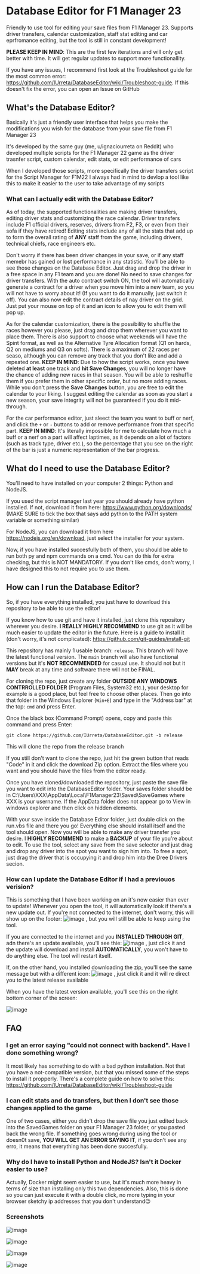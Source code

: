 # Database Editor for F1 Manager 23 #
Friendly to use tool for editing your save files from F1 Manager 23. Supports driver transfers, calendar customization, staff stat editing and car eprfromance editing, but the tool is still in constant development!

**PLEASE KEEP IN MIND**: This are the first few iterations and will only get better with time. It will get regular updates to support more functionallity.

If you have any issues, I recommend first look at the Troubleshoot guide for the most common error: https://github.com/IUrreta/DatabaseEditor/wiki/Troubleshoot-guide. If this doesn't fix the error, you can open an Issue on GitHub

## What's the Database Editor? ##
Basically it's just a friendly user interface that helps you make the modifications you wish for the database from your save file from F1 Manager 23

It's developed by the same guy (me, u/ignaciourreta on Reddit) who developed multiple scripts for the F1 Manager 22 game as the driver trasnfer script, custom calendar, edit stats, or edit performance of cars

When I developed those scripts, more specifically the driver transfers script for the Script Manager for F1M22 I always had in mind to devlop a tool like this to make it easier to the user to take advantage of my scripts

### What can I actually edit with the Database Editor? ###

As of today, the supported functionalities are making driver transfers, editing driver stats and customizing the race calendar. Driver transfers include F1 official drivers, reserves, drivers from F2, F3, or even from their sofa if they have retired! Editing stats include any of all the stats that add up to form the overall rating of **ANY** staff from the game, including drivers, technical chiefs, race engineers etc.

Don't worry if there has been driver changes in your save, or if any staff memebr has gained or lost performance in any statistic. You'll be able to see those changes on the Database Editor. Just drag and drop the driver in a free space in any F1 team and you are done! No need to save changes for driver transfers. With the auto contract switch ON, the tool will automatically generate a contract for a driver when you move him into a new team, so you will not have to worry about it! (If you want to do it manually, just switch it off). You can also now edit the contract details of nay driver on the grid. Just put your mouse on top of it and an icon to allow you to edit them will pop up.

As for the calendar customization, there is the possibility to shuffle the races however you please, just drag and drop them wherever you want to place them. There is also support to choose what weekends will have the Spint format, as well as the Alternative Tyre Allocation format (Q1 on hards, Q2 on mediums and Q3 on softs). There is a maximum of 22 races per seaso, although you can remove any track that you don't like and add a repeated one. **KEEP IN MIND**: Due to how the script works, once you have deleted **at least** one track and **hit Save Changes**, you will no longer have the chance of adding new races in that season. You will be able to reshuffle them if you prefer them in other specific order, but no more adding races. While you don't press the **Save Changes** button, you are free to edit the calendar to your liking. I suggest editing the calendar as soon as you start a new season, your save integrity will not be guaranteed if you do it mid-through.

For the car performance editor, just sleect the team you want to buff or nerf, and click the `+` or `-` buttons to add or remove performance from that specific part. **KEEP IN MIND**: It's literally impossible for me to calculate how much a buff or a nerf on a part will affect laptimes, as it depends on a lot of factors (such as track type, driver etc.), so the percentage that you see on the right of the bar is just a numeric representation of the bar progress.

## What do I need to use the Database Editor? ##
You'll need to have installed on your computer 2 things: Python and NodeJS.

If you used the script manager last year you should already have python installed. If not, download it from here: https://www.python.org/downloads/ (MAKE SURE to tick the box that says add python to the PATH system variable or something similar)

For NodeJS, you can download it from here https://nodejs.org/en/download, just select the installer for your system. 

Now, if you have installed succesfully both of them, you should be able to run both py and npm commands on a cmd. You can do this for extra checking, but this is NOT MANDATORY.
If you don't like cmds, don't worry, I have designed this to not require you to use them. 

## How can I run the Database Editor? ##
So, if you have everything installed, you just have to download this repository to be able to use the editor!

If you know how to use git and have it installed, just clone this repository wherever you desire.
**I REALLY HIGHLY RECOMMEND** to use git as it will be much easier to update the editor in the future. Here is a guide to install it (don't worry, it's not complicated): https://github.com/git-guides/install-git

This repository has mainly 1 usable branch: `release`. This branch will have the latest functional version. The `main` branch will also have functional versions but it's **NOT RECOMMENDED** for casual use. It should not but it **MAY** break at any time and software there will not be FINAL.

For cloning the repo, just create any folder **OUTSIDE ANY WINDOWS CONTRROLLED FOLDER** (Program Files, System32 etc.), your desktop for example is a good place, but feel free to choose other places. Then go into that folder in the Windows Explorer (`Win+E`) and type in the "Address bar" at the top: `cmd` and press Enter.

Once the black box (Command Prompt) opens, copy and paste this command and press Enter:

`git clone https://github.com/IUrreta/DatabaseEditor.git -b release`

This will clone the repo from the release branch

If you still don't want to clone the repo, just hit the green button that reads "Code" in it and click the download Zip option. Extract the files where you want and you should have the files from the editor ready.

Once you have cloned/downloaded the repository, just paste the save file you want to edit into the DatabaseEditor folder. Your saves folder should be in C:\Users\XXX\AppData\Local\F1Manager23\Saved\SaveGames where XXX is your username. If the AppData folder does not appear go to View in windows explorer and then click on hidden elements.

With your save inside the Database Editor folder, just double click on the run.vbs file and there you go! Everything else should install itself and the tool should open. Now you will be able to 
make any driver transfer you desire. I **HIGHLY RECOMMEND** to make a **BACKUP** of your file you're about to edit. To use the tool, select any save from the save selector and just drag and drop any driver into the spot you want to sign him into. To free a spot, just drag the driver that is occupying it and drop him into the Dree Drivers secion.

### How can I update the Database Editor if I had a previouos verision? ###

This is something that I have been working on an it's now easier than ever to update! Whenever you open the tool, it will automatically look if there's a new update out. If you're not connected to the internet, don't worry, this will show up on the footer: ![image](https://github.com/IUrreta/DatabaseEditor/assets/95303008/9a38df06-65eb-4fce-8b04-27deac52d964)
,
but you will still be able to keep using the tool.

If you are connected to the internet and you **INSTALLED THROUGH GIT**, adn there's an update available, you'll see thie:
![image](https://github.com/IUrreta/DatabaseEditor/assets/95303008/9cb4d880-f2db-4af2-a346-1209ac48c866)
,
just click it and the update will download and install **AUTOMATICALLY**, you won't have to do anything else. The tool will restart itself.

If, on the other hand, you installed downloading the zip, you'll see the same message but with a different icon:
![image](https://github.com/IUrreta/DatabaseEditor/assets/95303008/f35f7df7-34f3-4356-b542-5c5a7e8f6de9)
,
just click it and it will re direct you to the latest release available

When you have the latest version available, you'll see this on the right bottom corner of the screen:

![image](https://github.com/IUrreta/DatabaseEditor/assets/95303008/481fec01-e020-47d8-82cb-a9804156bd28)


## FAQ ##

### I get an error saying "could not connect with backend". Have I done something wrong? ###

It most likely has something to do with a bad python installation. Not that you have a not-compatible version, but that you missed some of the steps to install it propperly. There's a complete guide on how to solve this: https://github.com/IUrreta/DatabaseEditor/wiki/Troubleshoot-guide

### I can edit stats and do transfers, but then I don't see those changes applied to the game ###

One of two cases, either you didn't drop the save file you just edited back into the SavedGames folder on your F1 Manager 23 folder, or you pasted back the wrong file. If something goes wrong during using the tool or doesn0t save, **YOU WILL GET AN ERROR SAYING IT**, if you don't see any erro, it means that everything has been done succesfully.

### Why do I have to install Python and NodeJS? Isn't it Docker easier to use? ###

Actually, Docker might seem easier to use, but it's much more heavy in terms of size than installing only this two dependencies.
Also, this is done so you can just execute it with a double click, no more typing in your browser sketchy ip addresses that you don't understand😉


### Screenshots ###

![image](https://github.com/IUrreta/DatabaseEditor/assets/95303008/89baa8a5-7920-43b3-ab6a-cd88a1907918)

![image](https://github.com/IUrreta/DatabaseEditor/assets/95303008/1fec6164-4f5f-4364-97bd-31e6ea77ee81)

![image](https://github.com/IUrreta/DatabaseEditor/assets/95303008/914ba276-21bd-467c-9142-636362641a7f)

![image](https://github.com/IUrreta/DatabaseEditor/assets/95303008/823cd8f4-a3ab-4e8f-a8c2-1928b02f66d6)







